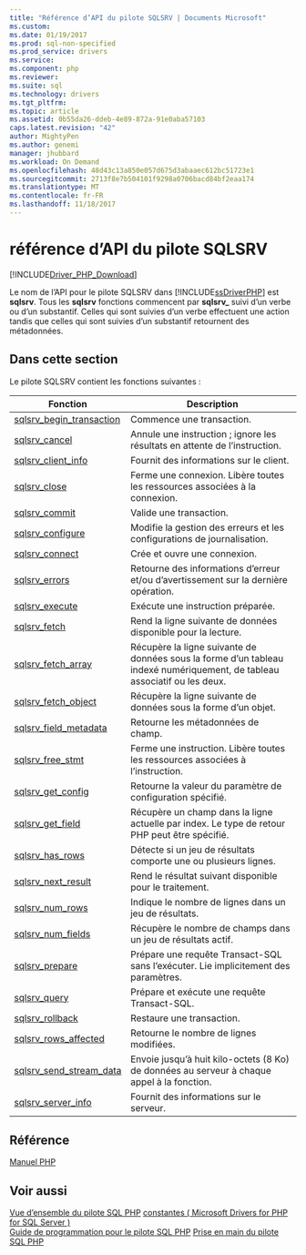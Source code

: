 ```yaml
---
title: "Référence d’API du pilote SQLSRV | Documents Microsoft"
ms.custom: 
ms.date: 01/19/2017
ms.prod: sql-non-specified
ms.prod_service: drivers
ms.service: 
ms.component: php
ms.reviewer: 
ms.suite: sql
ms.technology: drivers
ms.tgt_pltfrm: 
ms.topic: article
ms.assetid: 0b55da26-ddeb-4e89-872a-91e0aba57103
caps.latest.revision: "42"
author: MightyPen
ms.author: genemi
manager: jhubbard
ms.workload: On Demand
ms.openlocfilehash: 48d43c13a850e057d675d3abaaec612bc51723e1
ms.sourcegitcommit: 2713f8e7b504101f9298a0706bacd84bf2eaa174
ms.translationtype: MT
ms.contentlocale: fr-FR
ms.lasthandoff: 11/18/2017
---
```

# <a name="sqlsrv-driver-api-reference"></a>référence d’API du pilote SQLSRV
[!INCLUDE[Driver_PHP_Download](../../includes/driver_php_download.md)]

Le nom de l’API pour le pilote SQLSRV dans [!INCLUDE[ssDriverPHP](../../includes/ssdriverphp_md.md)] est **sqlsrv**. Tous les **sqlsrv** fonctions commencent par **sqlsrv_** suivi d’un verbe ou d’un substantif. Celles qui sont suivies d’un verbe effectuent une action tandis que celles qui sont suivies d’un substantif retournent des métadonnées.  
  
## <a name="in-this-section"></a>Dans cette section  
Le pilote SQLSRV contient les fonctions suivantes :  
  
|Fonction| Description|  
|------------|---------------|  
|[sqlsrv_begin_transaction](../../connect/php/sqlsrv-begin-transaction.md)|Commence une transaction.|  
|[sqlsrv_cancel](../../connect/php/sqlsrv-cancel.md)|Annule une instruction ; ignore les résultats en attente de l’instruction.|  
|[sqlsrv_client_info](../../connect/php/sqlsrv-client-info.md)|Fournit des informations sur le client.|  
|[sqlsrv_close](../../connect/php/sqlsrv-close.md)|Ferme une connexion. Libère toutes les ressources associées à la connexion.|  
|[sqlsrv_commit](../../connect/php/sqlsrv-commit.md)|Valide une transaction.|  
|[sqlsrv_configure](../../connect/php/sqlsrv-configure.md)|Modifie la gestion des erreurs et les configurations de journalisation.|  
|[sqlsrv_connect](../../connect/php/sqlsrv-connect.md)|Crée et ouvre une connexion.|  
|[sqlsrv_errors](../../connect/php/sqlsrv-errors.md)|Retourne des informations d’erreur et/ou d’avertissement sur la dernière opération.|  
|[sqlsrv_execute](../../connect/php/sqlsrv-execute.md)|Exécute une instruction préparée.|  
|[sqlsrv_fetch](../../connect/php/sqlsrv-fetch.md)|Rend la ligne suivante de données disponible pour la lecture.|  
|[sqlsrv_fetch_array](../../connect/php/sqlsrv-fetch-array.md)|Récupère la ligne suivante de données sous la forme d’un tableau indexé numériquement, de tableau associatif ou les deux.|  
|[sqlsrv_fetch_object](../../connect/php/sqlsrv-fetch-object.md)|Récupère la ligne suivante de données sous la forme d’un objet.|  
|[sqlsrv_field_metadata](../../connect/php/sqlsrv-field-metadata.md)|Retourne les métadonnées de champ.|  
|[sqlsrv_free_stmt](../../connect/php/sqlsrv-free-stmt.md)|Ferme une instruction. Libère toutes les ressources associées à l’instruction.|  
|[sqlsrv_get_config](../../connect/php/sqlsrv-get-config.md)|Retourne la valeur du paramètre de configuration spécifié.|  
|[sqlsrv_get_field](../../connect/php/sqlsrv-get-field.md)|Récupère un champ dans la ligne actuelle par index. Le type de retour PHP peut être spécifié.|  
|[sqlsrv_has_rows](../../connect/php/sqlsrv-has-rows.md)|Détecte si un jeu de résultats comporte une ou plusieurs lignes.|  
|[sqlsrv_next_result](../../connect/php/sqlsrv-next-result.md)|Rend le résultat suivant disponible pour le traitement.|  
|[sqlsrv_num_rows](../../connect/php/sqlsrv-num-rows.md)|Indique le nombre de lignes dans un jeu de résultats.|  
|[sqlsrv_num_fields](../../connect/php/sqlsrv-num-fields.md)|Récupère le nombre de champs dans un jeu de résultats actif.|  
|[sqlsrv_prepare](../../connect/php/sqlsrv-prepare.md)|Prépare une requête Transact-SQL sans l’exécuter. Lie implicitement des paramètres.|  
|[sqlsrv_query](../../connect/php/sqlsrv-query.md)|Prépare et exécute une requête Transact-SQL.|  
|[sqlsrv_rollback](../../connect/php/sqlsrv-rollback.md)|Restaure une transaction.|  
|[sqlsrv_rows_affected](../../connect/php/sqlsrv-rows-affected.md)|Retourne le nombre de lignes modifiées.|  
|[sqlsrv_send_stream_data](../../connect/php/sqlsrv-send-stream-data.md)|Envoie jusqu’à huit kilo-octets (8 Ko) de données au serveur à chaque appel à la fonction.|  
|[sqlsrv_server_info](../../connect/php/sqlsrv-server-info.md)|Fournit des informations sur le serveur.|  
  
## <a name="reference"></a>Référence  
[Manuel PHP](http://go.microsoft.com/fwlink/?LinkId=105500)  
  
## <a name="see-also"></a>Voir aussi  
[Vue d’ensemble du pilote SQL PHP](../../connect/php/overview-of-the-php-sql-driver.md)
[constantes &#40; Microsoft Drivers for PHP for SQL Server &#41;](../../connect/php/constants-microsoft-drivers-for-php-for-sql-server.md)  
[Guide de programmation pour le pilote SQL PHP](../../connect/php/programming-guide-for-php-sql-driver.md)
[Prise en main du pilote SQL PHP](../../connect/php/getting-started-with-the-php-sql-driver.md)
  
